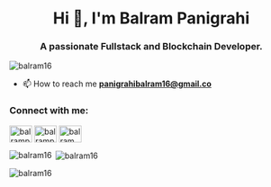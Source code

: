 <h1 align="center">Hi 👋, I'm Balram Panigrahi</h1>
<h3 align="center">A passionate Fullstack and Blockchain Developer.</h3>

<p align="left"> <img src="https://komarev.com/ghpvc/?username=balram16&label=Profile%20views&color=393e41&style=flat" alt="balram16" /> </p>

- 📫 How to reach me **panigrahibalram16@gmail.co**

<h3 align="left">Connect with me:</h3>
<p align="left">
<a href="https://twitter.com/balramp_16" target="blank"><img align="center" src="https://raw.githubusercontent.com/rahuldkjain/github-profile-readme-generator/master/src/images/icons/Social/twitter.svg" alt="balramp_16" height="30" width="40" /></a>
<a href="https://linkedin.com/in/balramp16" target="blank"><img align="center" src="https://raw.githubusercontent.com/rahuldkjain/github-profile-readme-generator/master/src/images/icons/Social/linked-in-alt.svg" alt="balramp16" height="30" width="40" /></a>
<a href="https://instagram.com/balram.panigrahi" target="blank"><img align="center" src="https://raw.githubusercontent.com/rahuldkjain/github-profile-readme-generator/master/src/images/icons/Social/instagram.svg" alt="balram.panigrahi" height="30" width="40" /></a>
</p>

<p><img align="left" src="https://github-readme-stats.vercel.app/api/top-langs?username=balram16&show_icons=true&locale=en&layout=compact" alt="balram16" /></p>

<p>&nbsp;<img align="center" src="https://github-readme-stats.vercel.app/api?username=balram16&show_icons=true&locale=en" alt="balram16" /></p>

<p><img align="center" src="https://github-readme-streak-stats.herokuapp.com/?user=balram16&theme=dark" alt="balram16" /></p>
